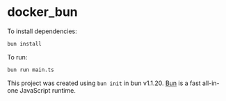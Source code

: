 # docker_bun

To install dependencies:

```bash
bun install
```

To run:

```bash
bun run main.ts
```

This project was created using `bun init` in bun v1.1.20. [Bun](https://bun.sh) is a fast all-in-one JavaScript runtime.
